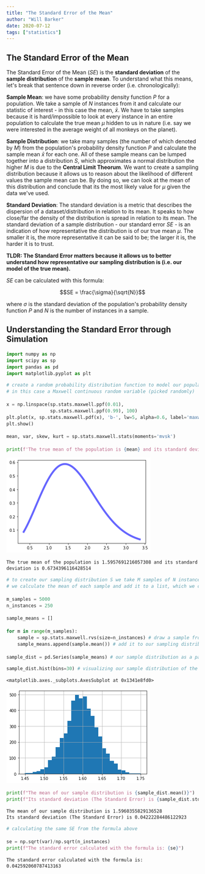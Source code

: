 ```yaml
---
title: "The Standard Error of the Mean"
author: "Will Barker"
date: 2020-07-12
tags: ["statistics"]
---
```


## The Standard Error of the Mean

The Standard Error of the Mean ($SE$) is the **standard deviation** of the **sample distribution** of the **sample mean**. To understand what this means, let's break that sentence down in reverse order (i.e. chronologically):


**Sample Mean**: we have some probability density function $P$ for a population. We take a sample of $N$ instances from it and calculate our statistic of interest - in this case the mean, $\bar{x}$. We have to take samples because it is hard/impossible to look at every instance in an entire population to calculate the true mean $\mu$ hidden to us in nature (i.e. say we were interested in the average weight of all monkeys on the planet).


**Sample Distribution**: we take many samples (the number of which denoted by $M$) from the population's probability density function $P$ and calculate the sample mean $\bar{x}$ for each one. All of these sample means can be lumped together into a distribution $S$, which approximates a normal distribution the higher $M$ is due to the **Central Limit Theorum**. We want to create a sampling distribution because it allows us to reason about the likelihood of different values the sample mean can be. By doing so, we can look at the mean of this distribution and conclude that its the most likely value for $\mu$ given the data we've used.

**Standard Deviation**: The standard deviation is a metric that describes the dispersion of a dataset/distribution in relation to its mean. It speaks to how close/far the density of the distribution is spread in relation to its mean. The standard deviation of a sample distribution - our standard error $SE$ - is an indication of how representative the distribution is of our true mean $\mu$. The smaller it is, the more representative it can be said to be; the larger it is, the harder it is to trust.


**TLDR: The Standard Error matters because it allows us to better understand how representative our sampling distribution is (i.e. our model of the true mean).**

<!--more-->


$SE$ can be calculated with this formula:

$$SE = \frac{\sigma}{\sqrt{N}}$$

where ${\sigma}$ is the standard deviation of the population's probability density function $P$ and $N$ is the number of instances in a sample.  



## Understanding the Standard Error through Simulation


```python
import numpy as np
import scipy as sp
import pandas as pd
import matplotlib.pyplot as plt
```


```python
# create a random probability distribution function to model our population
# in this case a Maxwell continuous random variable (picked randomly)

x = np.linspace(sp.stats.maxwell.ppf(0.01),
                sp.stats.maxwell.ppf(0.99), 100)
plt.plot(x, sp.stats.maxwell.pdf(x), 'b-', lw=5, alpha=0.6, label='maxwell pdf')
plt.show()

mean, var, skew, kurt = sp.stats.maxwell.stats(moments='mvsk')

print(f'The true mean of the population is {mean} and its standard deviation is {var**(1/2)}')
```


![png](images/output_3_0.png)


    The true mean of the population is 1.5957691216057308 and its standard deviation is 0.6734396116428514



```python
# to create our sampling distribution S we take M samples of N instances each
# we calculate the mean of each sample and add it to a list, which we can make a histogram with

m_samples = 5000
n_instances = 250

sample_means = []

for m in range(m_samples):
    sample = sp.stats.maxwell.rvs(size=n_instances) # draw a sample from the population
    sample_means.append(sample.mean()) # add it to our sampling distribution
    
sample_dist = pd.Series(sample_means) # our sample distribution as a pandas series
```


```python
sample_dist.hist(bins=30) # visualizing our sample distribution of the sample mean
```




    <matplotlib.axes._subplots.AxesSubplot at 0x1341e8fd0>




![png](images/output_5_1.png)



```python
print(f"The mean of our sample distribution is {sample_dist.mean()}")
print(f"Its standard deviation (The Standard Error) is {sample_dist.std()}")
```

    The mean of our sample distribution is 1.5960355829136528
    Its standard deviation (The Standard Error) is 0.04222284486122923



```python
# calculating the same SE from the formula above

se = np.sqrt(var)/np.sqrt(n_instances)
print(f"The standard error calculated with the formula is: {se}")
```

    The standard error calculated with the formula is: 0.042592060787413163

